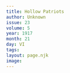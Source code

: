 ```yaml
---
title: Hollow Patriots
author: Unknown
issue: 23
volume: 5
year: 1917
month: 21
day: VI
tags:
layout: page.njk
image:
---
```


